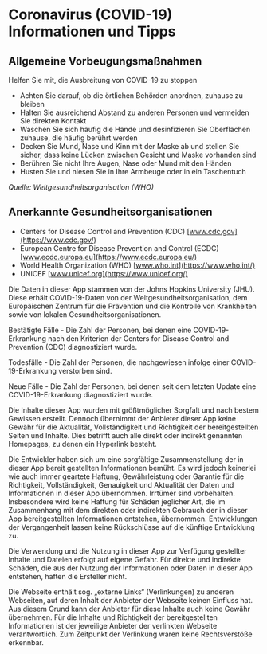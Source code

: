 # Coronavirus (COVID-19) Informationen und Tipps

## Allgemeine Vorbeugungsmaßnahmen
Helfen Sie mit, die Ausbreitung von COVID-19 zu stoppen
* Achten Sie darauf, ob die örtlichen Behörden anordnen, zuhause zu bleiben
* Halten Sie ausreichend Abstand zu anderen Personen und vermeiden Sie direkten Kontakt
* Waschen Sie sich häufig die Hände und desinfizieren Sie Oberflächen zuhause, die häufig berührt werden
* Decken Sie Mund, Nase und Kinn mit der Maske ab und stellen Sie sicher, dass keine Lücken zwischen Gesicht und Maske vorhanden sind
* Berühren Sie nicht Ihre Augen, Nase oder Mund mit den Händen
* Husten Sie und niesen Sie in Ihre Armbeuge oder in ein Taschentuch

_Quelle: Weltgesundheitsorganisation (WHO)_


## Anerkannte Gesundheitsorganisationen
* Centers for Disease Control and Prevention (CDC) [www.cdc.gov](https://www.cdc.gov/)
* European Centre for Disease Prevention and Control (ECDC) [www.ecdc.europa.eu](https://www.ecdc.europa.eu/)
* World Health Organization (WHO) [www.who.int](https://www.who.int/)
* UNICEF [www.unicef.org](https://www.unicef.org/)

Die Daten in dieser App stammen von der Johns Hopkins University (JHU). Diese erhält COVID-19-Daten von der Weltgesundheitsorganisation, dem Europäischen Zentrum für die Prävention und die Kontrolle von Krankheiten sowie von lokalen Gesundheitsorganisationen.

Bestätigte Fälle - Die Zahl der Personen, bei denen eine COVID-19-Erkrankung nach den Kriterien der Centers for Disease Control and Prevention (CDC) diagnostiziert wurde.

Todesfälle - Die Zahl der Personen, die nachgewiesen infolge einer COVID-19-Erkrankung verstorben sind.

Neue Fälle - Die Zahl der Personen, bei denen seit dem letzten Update eine COVID-19-Erkrankung diagnostiziert wurde.

Die Inhalte dieser App wurden mit größtmöglicher Sorgfalt und nach bestem Gewissen erstellt. Dennoch übernimmt der Anbieter dieser App keine Gewähr für die Aktualität, Vollständigkeit und Richtigkeit der bereitgestellten Seiten und Inhalte. Dies betrifft auch alle direkt oder indirekt genannten Homepages, zu denen ein Hyperlink besteht.

Die Entwickler haben sich um eine sorgfältige Zusammenstellung der in dieser App bereit gestellten Informationen bemüht. Es wird jedoch keinerlei wie auch immer geartete Haftung, Gewährleistung oder Garantie für die Richtigkeit, Vollständigkeit, Genauigkeit und Aktualität der Daten und Informationen in dieser App übernommen. Irrtümer sind vorbehalten. Insbesondere wird keine Haftung für Schäden jeglicher Art, die im Zusammenhang mit dem direkten oder indirekten Gebrauch der in dieser App bereitgestellten Informationen entstehen, übernommen. Entwicklungen der Vergangenheit lassen keine Rückschlüsse auf die künftige Entwicklung zu.

Die Verwendung und die Nutzung in dieser App zur Verfügung gestellter Inhalte und Dateien erfolgt auf eigene Gefahr. Für direkte und indirekte Schäden, die aus der Nutzung der Informationen oder Daten in dieser App entstehen, haften die Ersteller nicht.

Die Webseite enthält sog. „externe Links“ (Verlinkungen) zu anderen Webseiten, auf deren Inhalt der Anbieter der Webseite keinen Einfluss hat. Aus diesem Grund kann der Anbieter für diese Inhalte auch keine Gewähr übernehmen. Für die Inhalte und Richtigkeit der bereitgestellten Informationen ist der jeweilige Anbieter der verlinkten Webseite verantwortlich. Zum Zeitpunkt der Verlinkung waren keine Rechtsverstöße erkennbar.